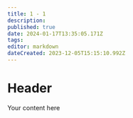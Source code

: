 ```yaml
---
title: 1 - 1
description: 
published: true
date: 2024-01-17T13:35:05.171Z
tags: 
editor: markdown
dateCreated: 2023-12-05T15:15:10.992Z
---
```


# Header
Your content here